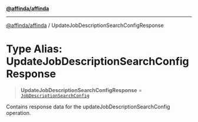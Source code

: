 [**@affinda/affinda**](../README.md)

***

[@affinda/affinda](../globals.md) / UpdateJobDescriptionSearchConfigResponse

# Type Alias: UpdateJobDescriptionSearchConfigResponse

> **UpdateJobDescriptionSearchConfigResponse** = [`JobDescriptionSearchConfig`](../interfaces/JobDescriptionSearchConfig.md)

Contains response data for the updateJobDescriptionSearchConfig operation.
